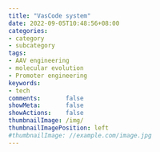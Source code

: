 ```yaml
---
title: "VasCode system"
date: 2022-09-05T10:48:56+08:00
categories:
- category
- subcategory
tags:
- AAV engineering
- molecular evolution
- Promoter engineering
keywords:
- tech
comments:       false
showMeta:       false
showActions:    false
thumbnailImage: /img/
thumbnailImagePosition: left
#thumbnailImage: //example.com/image.jpg
---
```



